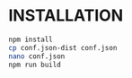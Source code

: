 INSTALLATION
============
```sh
npm install
cp conf.json-dist conf.json
nano conf.json
npm run build
```

